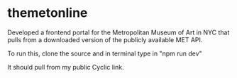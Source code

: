 # themetonline

Developed a frontend portal for the Metropolitan Museum of Art in NYC that pulls from a downloaded version of the publicly available MET API.

To run this, clone the source and in terminal type in "npm run dev"

It should pull from my public Cyclic link.
